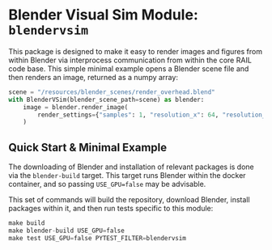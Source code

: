 # Blender Visual Sim Module: `blendervsim`

This package is designed to make it easy to render images and figures from within Blender via interprocess communication from within the core RAIL code base. This simple minimal example opens a Blender scene file and then renders an image, returned as a numpy array:

```python
scene = "/resources/blender_scenes/render_overhead.blend"
with BlenderVSim(blender_scene_path=scene) as blender:
	image = blender.render_image(
		render_settings={"samples": 1, "resolution_x": 64, "resolution_y": 32}
	)
```

## Quick Start & Minimal Example

The downloading of Blender and installation of relevant packages is done via the `blender-build` target. This target runs Blender within the docker container, and so passing `USE_GPU=false` may be advisable.

This set of commands will build the repository, download Blender, install packages within it, and then run tests specific to this module:

```python
make build
make blender-build USE_GPU=false
make test USE_GPU=false PYTEST_FILTER=blendervsim
```
